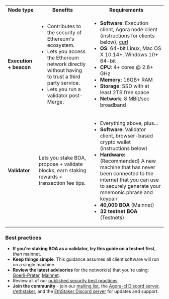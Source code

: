 <table>
    <tr>
        <th style={{minWidth: 180 + 'px'}}>Node type</th>
        <th>Benefits</th>
        <th>Requirements</th>
    </tr>
    <tr>
      <td><strong>Execution + beacon</strong></td>
      <td>
      <ul>
        <li>Contributes to the security of Ethereum's ecosystem.</li>
        <li>Lets you access the Ethereum network directly without having to trust a third party service.</li>
        <li>Lets you run a validator post-Merge.</li>
      </ul>
      </td>
      <td>
        <ul>
          <li><strong>Software</strong>: Execution client, Agora node client (instructions for clients below), <a href='https://curl.se/download.html'>curl</a></li>
          <li><strong>OS</strong>: 64-bit Linux, Mac OS X 10.14+, Windows 10+ 64-bit</li>
          <li><strong>CPU</strong>: 4+ cores @ 2.8+ GHz</li>
          <li><strong>Memory</strong>: 16GB+ RAM</li>
          <li><strong>Storage</strong>: SSD with at least 2TB free space</li>
          <li><strong>Network</strong>: 8 MBit/sec broadband</li>
        </ul>
      </td>
    </tr>
    <tr>
        <td><strong>Validator</strong></td>
        <td>
        Lets you stake BOA, propose + validate blocks, earn staking rewards + transaction fee tips.
        </td>
        <td>
          <ul>
            <li>Everything above, plus...</li>
            <li><strong>Software:</strong> Validator client, browser-based crypto wallet (instructions below)</li>
            <li><strong>Hardware:</strong> (Recommended) A new machine that has never been connected to the internet that you can use to securely generate your mnemonic phrase and keypair</li>
            <li><strong>40,000 BOA</strong> (Mainnet)</li>
            <li><strong>32 testnet BOA</strong> (Testnets)</li>
          </ul>
        </td>
    </tr>
</table>

<div class='hidden-in-mergeprep-guide'>

### Best practices

- **If you're staking BOA as a validator, try this guide on a testnet first**, *then* mainnet.
- **Keep things simple**. This guidance assumes all client software will run on a single machine.
- **Review the latest advisories** for the network(s) that you're using: [Goerli-Prater](https://goerli.launchpad.ethereum.org/en/), [Mainnet](https://launchpad.ethereum.org/en/).
- Review all of our [published security best practices](/docs/security-best-practices).
- **Join the community** - join our [mailing list](https://groups.google.com/g/agora-cl-dev), the [Agora-cl Discord server](https://t.me/bosagora_eng), [r/ethstaker](https://www.reddit.com/r/ethstaker/), and the [EthStaker Discord server](https://discord.io/ethstaker) for updates and support.

</div>
